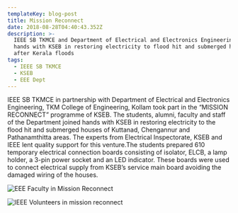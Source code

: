 ```yaml
---
templateKey: blog-post
title: Mission Reconnect
date: 2018-08-28T04:40:43.352Z
description: >-
  IEEE SB TKMCE and Department of Electrical and Electronics Engineering joins
  hands with KSEB in restoring electricity to flood hit and submerged houses
  after Kerala floods
tags:
  - IEEE SB TKMCE
  - KSEB
  - EEE Dept
---
```

IEEE SB TKMCE in partnership with Department of Electrical and Electronics Engineering, TKM College of Engineering, Kollam took part in the “MISSION RECONNECT” programme of KSEB. The students, alumni, faculty and staff of the Department joined hands with KSEB in restoring electricity to the flood hit and submerged houses of Kuttanad, Chengannur and Pathanamthitta areas. The experts from Electrical Inspectorate, KSEB and IEEE lent quality support for this venture.The students prepared 610 temporary electrical connection boards consisting of isolator, ELCB, a lamp holder, a 3-pin power socket and an LED indicator. These boards were used to connect electrical supply from KSEB’s service main board avoiding the damaged wiring of the houses.

![EEE Faculty in Mission Reconnect](/img/reconnect1.jpg)

![IEEE Volunteers in mission reconnect](/img/reconnect2.jpg)
